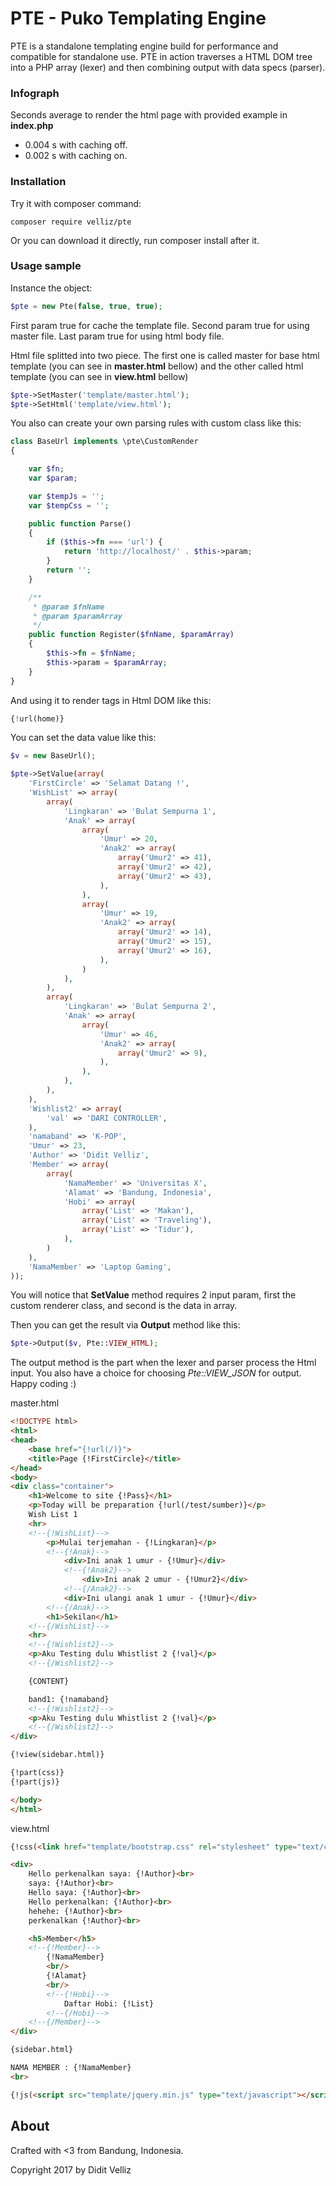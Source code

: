 # PTE - Puko Templating Engine

PTE is a standalone templating engine build for performance and compatible for standalone use. 
PTE in action traverses a HTML DOM tree into a PHP array (lexer) and then combining output with data specs (parser).

### Infograph

Seconds average to render the html page with provided example in **index.php**

* 0.004 s with caching off.
* 0.002 s with caching on.

### Installation

Try it with composer command:

```
composer require velliz/pte
```

Or you can download it directly, run composer install after it. 

### Usage sample

Instance the object:

```php
$pte = new Pte(false, true, true);
```

First param true for cache the template file. Second param true for using master file.
Last param true for using html body file.

Html file splitted into two piece.
The first one is called master for base html template (you can see in **master.html** bellow) 
and the other called html template (you can see in **view.html** bellow)

```php
$pte->SetMaster('template/master.html');
$pte->SetHtml('template/view.html');
```

You also can create your own parsing rules with custom class like this:

```php
class BaseUrl implements \pte\CustomRender
{

    var $fn;
    var $param;

    var $tempJs = '';
    var $tempCss = '';

    public function Parse()
    {
        if ($this->fn === 'url') {
            return 'http://localhost/' . $this->param;
        }
        return '';
    }

    /**
     * @param $fnName
     * @param $paramArray
     */
    public function Register($fnName, $paramArray)
    {
        $this->fn = $fnName;
        $this->param = $paramArray;
    }
}
```

And using it to render tags in Html DOM like this:

```php
{!url(home)}
```

You can set the data value like this:

```php
$v = new BaseUrl();

$pte->SetValue(array(
    'FirstCircle' => 'Selamat Datang !',
    'WishList' => array(
        array(
            'Lingkaran' => 'Bulat Sempurna 1',
            'Anak' => array(
                array(
                    'Umur' => 20,
                    'Anak2' => array(
                        array('Umur2' => 41),
                        array('Umur2' => 42),
                        array('Umur2' => 43),
                    ),
                ),
                array(
                    'Umur' => 19,
                    'Anak2' => array(
                        array('Umur2' => 14),
                        array('Umur2' => 15),
                        array('Umur2' => 16),
                    ),
                )
            ),
        ),
        array(
            'Lingkaran' => 'Bulat Sempurna 2',
            'Anak' => array(
                array(
                    'Umur' => 46,
                    'Anak2' => array(
                        array('Umur2' => 9),
                    ),
                ),
            ),
        ),
    ),
    'Wishlist2' => array(
        'val' => 'DARI CONTROLLER',
    ),
    'namaband' => 'K-POP',
    'Umur' => 23,
    'Author' => 'Didit Velliz',
    'Member' => array(
        array(
            'NamaMember' => 'Universitas X',
            'Alamat' => 'Bandung, Indonesia',
            'Hobi' => array(
                array('List' => 'Makan'),
                array('List' => 'Traveling'),
                array('List' => 'Tidur'),
            ),
        )
    ),
    'NamaMember' => 'Laptop Gaming',
));
```

You will notice that **SetValue** method requires 2 input param, first the custom renderer class, 
and second is the data in array.

Then you can get the result via **Output** method like this:
 
```php
$pte->Output($v, Pte::VIEW_HTML);
```

The output method is the part when the lexer and parser process the Html input.
You also have a choice for choosing *Pte::VIEW_JSON* for output.
Happy coding :)

master.html

```html
<!DOCTYPE html>
<html>
<head>
    <base href="{!url(/)}">
    <title>Page {!FirstCircle}</title>
</head>
<body>
<div class="container">
    <h1>Welcome to site {!Pass}</h1>
    <p>Today will be preparation {!url(/test/sumber)}</p>
    Wish List 1
    <hr>
    <!--{!WishList}-->
        <p>Mulai terjemahan - {!Lingkaran}</p>
        <!--{!Anak}-->
            <div>Ini anak 1 umur - {!Umur}</div>
            <!--{!Anak2}-->
                <div>Ini anak 2 umur - {!Umur2}</div>
            <!--{/Anak2}-->
            <div>Ini ulangi anak 1 umur - {!Umur}</div>
        <!--{/Anak}-->
        <h1>Sekilan</h1>
    <!--{/WishList}-->
    <hr>
    <!--{!Wishlist2}-->
    <p>Aku Testing dulu Whistlist 2 {!val}</p>
    <!--{/Wishlist2}-->

    {CONTENT}

    band1: {!namaband}
    <!--{!Wishlist2}-->
    <p>Aku Testing dulu Whistlist 2 {!val}</p>
    <!--{/Wishlist2}-->
</div>

{!view(sidebar.html)}

{!part(css)}
{!part(js)}

</body>
</html>
```

view.html

```html
{!css(<link href="template/bootstrap.css" rel="stylesheet" type="text/css" />)}

<div>
    Hello perkenalkan saya: {!Author}<br>
    saya: {!Author}<br>
    Hello saya: {!Author}<br>
    Hello perkenalkan: {!Author}<br>
    hehehe: {!Author}<br>
    perkenalkan {!Author}<br>

    <h5>Member</h5>
    <!--{!Member}-->
        {!NamaMember}
        <br/>
        {!Alamat}
        <br/>
        <!--{!Hobi}-->
            Daftar Hobi: {!List}
        <!--{/Hobi}-->
    <!--{/Member}-->
</div>

{sidebar.html}

NAMA MEMBER : {!NamaMember}
<br>

{!js(<script src="template/jquery.min.js" type="text/javascript"></script>)}
```

## About

Crafted with <3 from Bandung, Indonesia.

Copyright 2017 by Didit Velliz

